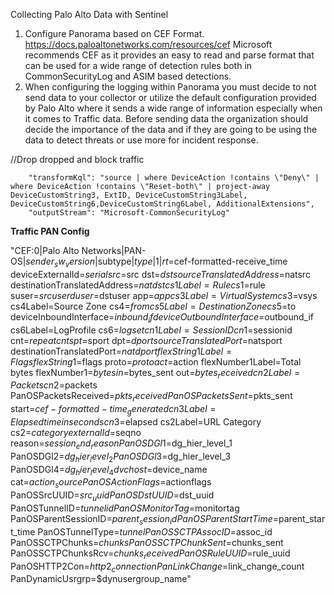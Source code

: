 Collecting Palo Alto Data with Sentinel

1. Configure Panorama based on CEF Format. https://docs.paloaltonetworks.com/resources/cef  Microsoft recommends CEF as it provides an easy to read and parse format that can be used for a wide range of detection rules both in CommonSecurityLog and ASIM based detections.
2. When configuring the logging within Panorama you must decide to not send data to your collector or utilize the default configuration provided by Palo Alto where it sends a wide range of information especially when it comes to Traffic data. Before sending data the organization should decide the importance of the data and if they are going to be using the data to detect threats or use more for incident response. 




//Drop dropped and block traffic

        "transformKql": "source | where DeviceAction !contains \"Deny\" | where DeviceAction !contains \"Reset-both\" | project-away DeviceCustomString3, ExtID, DeviceCustomString3Label, DeviceCustomString6,DeviceCustomString6Label, AdditionalExtensions",
        "outputStream": "Microsoft-CommonSecurityLog"



**Traffic PAN Config**

"CEF:0|Palo Alto Networks|PAN-OS|$sender_sw_version|$subtype|$type|1|rt=$cef-formatted-receive_time
deviceExternalId=$serial src=$src dst=$dst sourceTranslatedAddress=$natsrc
destinationTranslatedAddress=$natdst cs1Label=Rule cs1=$rule suser=$srcuser duser=$dstuser app=$app
cs3Label=Virtual System cs3=$vsys cs4Label=Source Zone cs4=$from cs5Label=Destination Zone cs5=$to
deviceInboundInterface=$inbound_if deviceOutboundInterface=$outbound_if cs6Label=LogProfile cs6=$logset
cn1Label=SessionID cn1=$sessionid cnt=$repeatcnt spt=$sport dpt=$dport sourceTranslatedPort=$natsport
destinationTranslatedPort=$natdport flexString1Label=Flags flexString1=$flags proto=$proto act=$action
flexNumber1Label=Total bytes flexNumber1=$bytes in=$bytes_sent out=$bytes_received cn2Label=Packets
cn2=$packets PanOSPacketsReceived=$pkts_received PanOSPacketsSent=$pkts_sent
start=$cef-formatted-time_generated cn3Label=Elapsed time in seconds cn3=$elapsed cs2Label=URL Category
cs2=$category externalId=$seqno reason=$session_end_reason PanOSDGl1=$dg_hier_level_1
PanOSDGl2=$dg_hier_level_2 PanOSDGl3=$dg_hier_level_3 PanOSDGl4=$dg_hier_level_4
dvchost=$device_name cat=$action_source PanOSActionFlags=$actionflags
PanOSSrcUUID=$src_uuid PanOSDstUUID=$dst_uuid PanOSTunnelID=$tunnelid PanOSMonitorTag=$monitortag
PanOSParentSessionID=$parent_session_id PanOSParentStartTime=$parent_start_time PanOSTunnelType=$tunnel
PanOSSCTPAssocID=$assoc_id PanOSSCTPChunks=$chunks PanOSSCTPChunkSent=$chunks_sent
PanOSSCTPChunksRcv=$chunks_received PanOSRuleUUID=$rule_uuid PanOSHTTP2Con=$http2_connection
PanLinkChange=$link_change_count PanDynamicUsrgrp=$dynusergroup_name"
